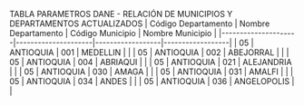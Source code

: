 TABLA PARAMETROS
DANE - RELACIÓN DE MUNICIPIOS Y DEPARTAMENTOS ACTUALIZADOS
| Código Departamento | Nombre Departamento | Código Municipio | Nombre Municipio |
|---------------------|---------------------|------------------|------------------|
| 05 | ANTIOQUIA | 001 | MEDELLIN |  |
| 05 | ANTIOQUIA | 002 | ABEJORRAL |  |
| 05 | ANTIOQUIA | 004 | ABRIAQUI |  |
| 05 | ANTIOQUIA | 021 | ALEJANDRIA |  |
| 05 | ANTIOQUIA | 030 | AMAGA |  |
| 05 | ANTIOQUIA | 031 | AMALFI |  |
| 05 | ANTIOQUIA | 034 | ANDES |  |
| 05 | ANTIOQUIA | 036 | ANGELOPOLIS |  |
